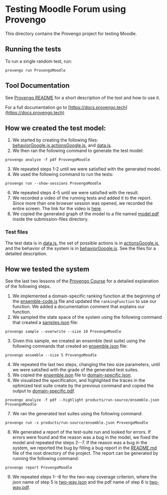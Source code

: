 # Testing Moodle Forum using Provengo
This directory contains the Provengo project for testing Moodle.


## Running the tests
To run a single random test, run:
```shell 
provengo run ProvengoMoodle
```

## Tool Documentation
See [Provengo README](ProvengoMoodle/README.md) for a short description of the tool and how to use it.

For a full documentation go to [https://docs.provengo.tech](https://docs.provengo.tech)

## How we created the test model:
1. We started by creating the following files: [behaviorGoogle.js](../Selenium/behavior.js),[actionsGoogle.js](../Selenium/actions.js), and [data.js](ProvengoMoodle/data/data.js).
2. We then ran the following command to generate the test model:
```shell
provengo analyze -f pdf ProvengoMoodle   
```
3. We repeated steps 1-2 until we were satisfied with the generated model.
4. We used the following command to run the tests:
```shell
provengo run --show-sessions ProvengoMoodle
```
6. We repeated steps 4-5 until we were satisfied with the result.
7. We recorded a video of the running tests and added it to the report. Since more than one browser session was opened, we recorded the entire screen. The link for the video is [here](https://drive.google.com/file/d/1TVhdn5RxboSM7GPFqJPvYNC7uKUVN--0/view?usp=sharing).
8. We copied the generated graph of the model to a file named [model.pdf](submission-files/model.pdf) inside the submission-files directory.

### Test files
The test data is in [data.js](ProvengoMoodle/data/data.js), the set of possible actions is in [actionsGoogle.js](../Selenium/actions.js), and the behavior of the system is in [behaviorGoogle.js](../Selenium/behavior.js).
See the files for a detailed description.


## How we tested the system
See the last two lessons of the [Provengo Course](https://provengo.github.io/Course/Online%20Course/0.9.5/index.html) for a detailed explanation of the following steps.

1. We implemented a domain-specific ranking function at the beginning of the [ensemble-code.js](ProvengoMoodle/meta-spec/ensemble-code.js) file and updated the `rankingFunction` to use our function. We added a documentation comment that explains our function.
2. We sampled the state space of the system using the following command that created a [samples.json](ProvengoMoodle/products/run-source/samples.json) file:
```shell
provengo sample --overwrite --size 10 ProvengoMoodle
```
3. Given this sample, we created an ensemble (test suite) using the following commands that created an [ensemble.json](ProvengoMoodle/products/run-source/ensemble.json) file:
```shell
provengo ensemble --size 5 ProvengoMoodle
```
4. We repeated the last two steps, changing the two size parameters, until we were satisfied with the grade of the generated test suites.
5. We copied the [ensemble.json](ProvengoMoodle/products/run-source/ensemble.json) file to [domain-specific.json](submission-files/domain-specific.json).
6. We visualized the specification, and highlighted the traces in the optimized test suite create by the previous command and copied the output to [domain-specific.pdf](submission-files/domain-specific.pdf).
```shell
provengo analyze -f pdf --highlight products/run-source/ensemble.json ProvengoMoodle
```
7. We ran the generated test suites using the following command:
```shell
provengo run -s products/run-source/ensemble.json ProvengoMoodle 
```
8. We generated a report of the test-suite run and looked for errors. If errors were found and the reason was a bug in the model, we fixed the model and repeated the steps 2--7. If the reason was a bug in the system, we reported the bug by filling a bug report in the [README.md](../README.md) file of the root directory of the project. The report can be generated by running the following command:
```shell
provengo report ProvengoMoodle
```
9. We repeated steps 1--8 for the two-way coverage criterion, where the json name of step 5 is [two-way.json](submission-files/two-way.json) and the pdf name of step 6 is [two-way.pdf](submission-files/two-way.pdf).
